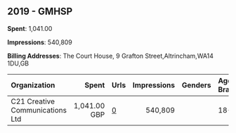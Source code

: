 ## 2019 - GMHSP 
**Spent**: 1,041.00

**Impressions**: 540,809

**Billing Addresses**: The Court House, 9 Grafton Street,Altrincham,WA14 1DU,GB

|Organization|Spent|Urls|Impressions|Genders|Age Brackets|Country Codes|
|:---|---:|:---|---:|:---|:---|:---|
|C21 Creative Communications Ltd|1,041.00 GBP|[0](https://www.snap.com/political-ads/asset/13f7c50f3c8210161f7526073967409d80eea96590613044e3ba5ac302f241b1?mediaType=mp4)|540,809||18-44|united kingdom|
